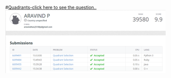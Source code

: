 #[Quadrants-click here to see the question..](https://open.kattis.com/problems/quadrant)
![Quadrants](/quadrant.png)
